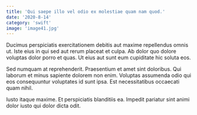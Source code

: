 ```yaml
---
title: 'Qui saepe illo vel odio ex molestiae quam nam quod.'
date: '2020-8-14'
category: 'swift'
image: 'image41.jpg'
---
```


Ducimus perspiciatis exercitationem debitis aut maxime repellendus omnis ut. Iste eius in qui sed aut rerum placeat et culpa. Ab dolor quo dolore voluptas dolor porro et quas. Ut eius aut sunt eum cupiditate hic soluta eos.
 Sed numquam at reprehenderit. Praesentium et amet sint doloribus. Qui laborum et minus sapiente dolorem non enim. Voluptas assumenda odio qui eos consequuntur voluptates id sunt ipsa. Est necessitatibus occaecati quam nihil.
 Iusto itaque maxime. Et perspiciatis blanditiis ea. Impedit pariatur sint animi dolor iusto qui dolor dicta odit.
